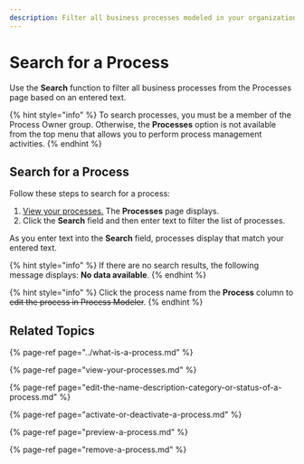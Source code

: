 ```yaml
---
description: Filter all business processes modeled in your organization.
---
```


# Search for a Process

Use the **Search** function to filter all business processes from the Processes page based on an entered text.

{% hint style="info" %}
To search processes, you must be a member of the Process Owner group. Otherwise, the **Processes** option is not available from the top menu that allows you to perform process management activities.
{% endhint %}

## Search for a Process

Follow these steps to search for a process:

1. [View your processes.](./#view-your-processes) The **Processes** page displays.
2. Click the **Search** field and then enter text to filter the list of processes.

As you enter text into the **Search** field, processes display that match your entered text.

{% hint style="info" %}
If there are no search results, the following message displays: **No data available**.
{% endhint %}

{% hint style="info" %}
Click the process name from the **Process** column to ~~edit the process in Process Modeler~~.
{% endhint %}

## Related Topics

{% page-ref page="../what-is-a-process.md" %}

{% page-ref page="view-your-processes.md" %}

{% page-ref page="edit-the-name-description-category-or-status-of-a-process.md" %}

{% page-ref page="activate-or-deactivate-a-process.md" %}

{% page-ref page="preview-a-process.md" %}

{% page-ref page="remove-a-process.md" %}

